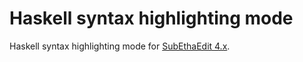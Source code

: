 # Haskell syntax highlighting mode

Haskell syntax highlighting mode for [SubEthaEdit 4.x](http://www.codingmonkeys.de/subethaedit/).
